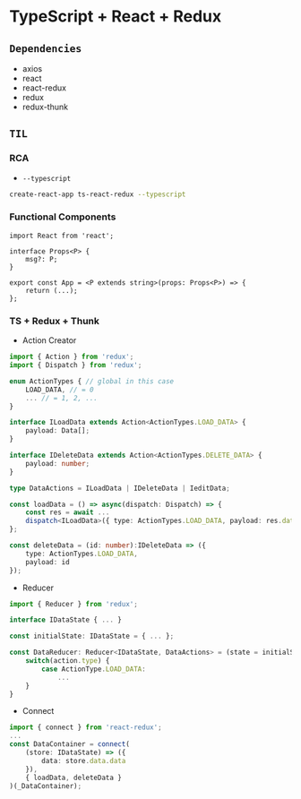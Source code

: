 # TypeScript + React + Redux

## `Dependencies`

-   axios
-   react
-   react-redux
-   redux
-   redux-thunk

## `TIL`

### RCA

-   `--typescript`

```bash
create-react-app ts-react-redux --typescript
```

### Functional Components

```tsx
import React from 'react';

interface Props<P> {
    msg?: P;
}

export const App = <P extends string>(props: Props<P>) => {
    return (...);
};
```

### TS + Redux + Thunk

-   Action Creator

```typescript
import { Action } from 'redux';
import { Dispatch } from 'redux';

enum ActionTypes { // global in this case
    LOAD_DATA, // = 0
    ... // = 1, 2, ...
}

interface ILoadData extends Action<ActionTypes.LOAD_DATA> {
    payload: Data[];
}

interface IDeleteData extends Action<ActionTypes.DELETE_DATA> {
    payload: number;
}

type DataActions = ILoadData | IDeleteData | IeditData;

const loadData = () => async(dispatch: Dispatch) => {
    const res = await ...
    dispatch<ILoadData>({ type: ActionTypes.LOAD_DATA, payload: res.data });
};

const deleteData = (id: number):IDeleteData => ({
    type: ActionTypes.LOAD_DATA,
    payload: id
});
```

-   Reducer

```typescript
import { Reducer } from 'redux';

interface IDataState { ... }

const initialState: IDataState = { ... };

const DataReducer: Reducer<IDataState, DataActions> = (state = initialState, action) => {
    switch(action.type) {
        case ActionType.LOAD_DATA:
            ...
    }
}
```

-   Connect

```typescript
import { connect } from 'react-redux';
...
const DataContainer = connect(
    (store: IDataState) => ({
        data: store.data.data
    }),
    { loadData, deleteData }
)(_DataContainer);
```
